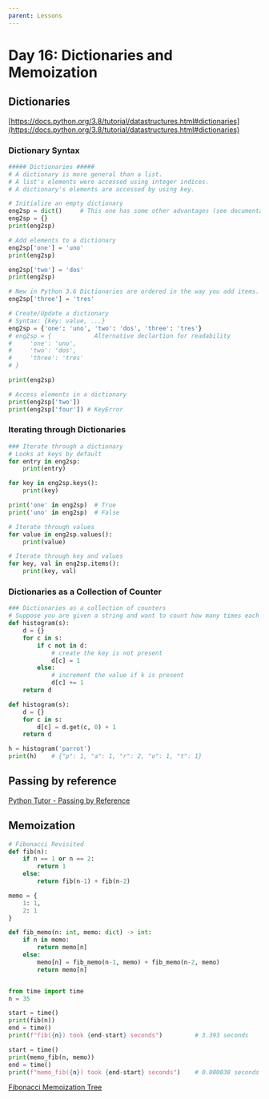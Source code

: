 ```yaml
---
parent: Lessons
---
```


# Day 16: Dictionaries and Memoization

## Dictionaries

[https://docs.python.org/3.8/tutorial/datastructures.html#dictionaries](https://docs.python.org/3.8/tutorial/datastructures.html#dictionaries)

### Dictionary Syntax

``` python
##### Dictionaries #####
# A dictionary is more general than a list.
# A list's elements were accessed using integer indices.
# A dictionary's elements are accessed by using key.

# Initialize an empty dictionary
eng2sp = dict()     # This one has some other advantages (see documentation)
eng2sp = {}
print(eng2sp)

# Add elements to a dictionary
eng2sp['one'] = 'uno'
print(eng2sp)

eng2sp['two'] = 'dos'
print(eng2sp)

# New in Python 3.6 Dictionaries are ordered in the way you add items.
eng2sp['three'] = 'tres'

# Create/Update a dictionary
# Syntax: {key: value, ...}
eng2sp = {'one': 'uno', 'two': 'dos', 'three': 'tres'}
# eng2sp = {            Alternative declartion for readability
#     'one': 'uno',
#     'two': 'dos',
#     'three': 'tres'
# }

print(eng2sp)

# Access elements in a dictionary
print(eng2sp['two'])
print(eng2sp['four']) # KeyError
```

### Iterating through Dictionaries

``` python
### Iterate through a dictionary
# Looks at keys by default
for entry in eng2sp:
    print(entry) 

for key in eng2sp.keys():
    print(key)

print('one' in eng2sp)  # True
print('uno' in eng2sp)  # False

# Iterate through values
for value in eng2sp.values():
    print(value)

# Iterate through key and values
for key, val in eng2sp.items():
    print(key, val)
```

### Dictionaries as a Collection of Counter

``` python
### Dictionaries as a collection of counters
# Suppose you are given a string and want to count how many times each letter appears.
def histogram(s):
    d = {}
    for c in s:
        if c not in d:
            # create the key is not present
            d[c] = 1
        else:
            # increment the value if k is present
            d[c] += 1
    return d

def histogram(s):
    d = {}
    for c in s:
        d[c] = d.get(c, 0) + 1
    return d

h = histogram('parrot')
print(h)    # {"p": 1, "a": 1, "r": 2, "o": 1, "t": 1}
```

## Passing by reference

[Python Tutor - Passing by Reference](https://pythontutor.com/visualize.html#code=a%20%3D%20%5B1,%202,%203%5D%0A%0Adef%20f%28lst%29%3A%0A%20%20%20%20lst.append%284%29%0A%0Af%28a%29%0A%0Aprint%28a%29&cumulative=false&curInstr=7&heapPrimitives=nevernest&mode=display&origin=opt-frontend.js&py=3&rawInputLstJSON=%5B%5D&textReferences=false)

## Memoization

``` python
# Fibonacci Revisited
def fib(n):
    if n == 1 or n == 2:
        return 1
    else:
        return fib(n-1) + fib(n-2)

memo = {
    1: 1, 
    2: 1
}

def fib_memo(n: int, memo: dict) -> int:
    if n in memo:
        return memo[n]
    else:
        memo[n] = fib_memo(n-1, memo) + fib_memo(n-2, memo)
        return memo[n]


from time import time
n = 35

start = time()
print(fib(n))
end = time()
print(f"fib({n}) took {end-start} seconds")         # 3.393 seconds

start = time()
print(memo_fib(n, memo))
end = time()
print(f"memo_fib({n}) took {end-start} seconds")    # 0.000038 seconds
```

[Fibonacci Memoization Tree](https://youtu.be/oBt53YbR9Kk?t=1913)
